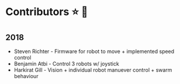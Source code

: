 # Contributors :star: :crown:
## 2018
- Steven Richter  - Firmware for robot to move + implemented speed control
- Benjamin Atbi   - Control 3 robots w/ joystick
- Harkirat Gill   - Vision + individual robot manuever control + swarm behaviour
